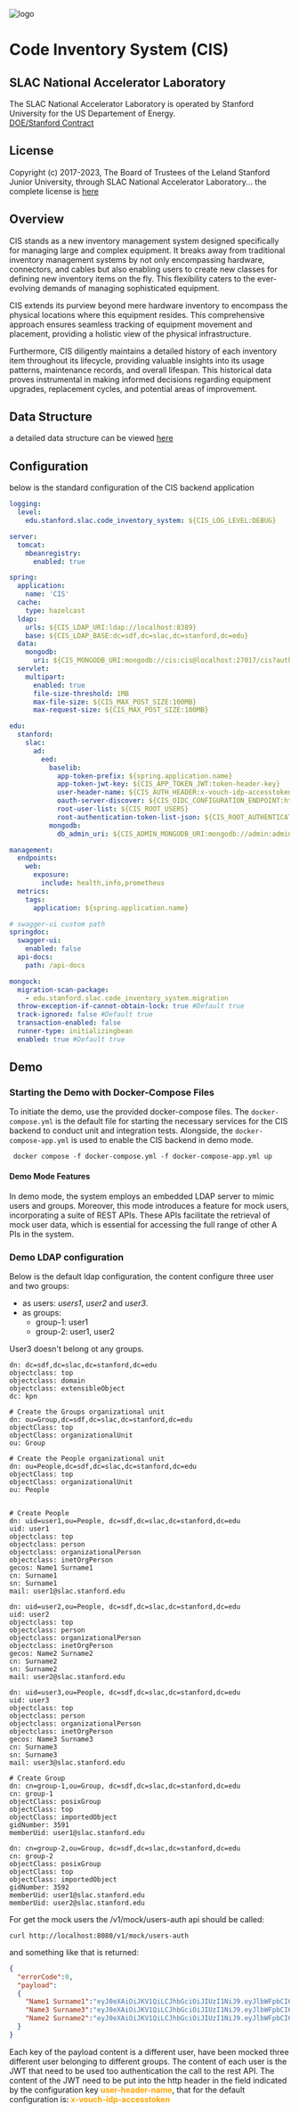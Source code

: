 ![logo](./logos/SLAC-lab-hires.png)

# Code Inventory System (CIS)


## SLAC National Accelerator Laboratory
The SLAC National Accelerator Laboratory is operated by Stanford University for the US Departement of Energy.  
[DOE/Stanford Contract](https://legal.slac.stanford.edu/sites/default/files/Conformed%20Prime%20Contract%20DE-AC02-76SF00515%20as%20of%202022.10.01.pdf)

## License
Copyright (c) 2017-2023, The Board of Trustees of the Leland Stanford Junior University, through SLAC National Accelerator Laboratory... the complete license is [here](LICENSE.md)

## Overview
CIS stands as a new inventory management system designed specifically for managing large and complex equipment. 
It breaks away from traditional inventory management systems by not only encompassing hardware, connectors, and 
cables but also enabling users to create new classes for defining new inventory items on the fly. This flexibility
caters to the ever-evolving demands of managing sophisticated equipment.

CIS extends its purview beyond mere hardware inventory to encompass the physical locations where this equipment 
resides. This comprehensive approach ensures seamless tracking of equipment movement and placement, providing a 
holistic view of the physical infrastructure.

Furthermore, CIS diligently maintains a detailed history of each inventory item throughout its lifecycle, 
providing valuable insights into its usage patterns, maintenance records, and overall lifespan. This 
historical data proves instrumental in making informed decisions regarding equipment upgrades, 
replacement cycles, and potential areas of improvement.

## Data Structure
a detailed data structure can be viewed [here](doc/DataStructureDetails.md)

## Configuration

below is the standard configuration of the CIS backend application
```yaml
logging:
  level:
    edu.stanford.slac.code_inventory_system: ${CIS_LOG_LEVEL:DEBUG}

server:
  tomcat:
    mbeanregistry:
      enabled: true

spring:
  application:
    name: 'CIS'
  cache:
    type: hazelcast
  ldap:
    urls: ${CIS_LDAP_URI:ldap://localhost:8389}
    base: ${CIS_LDAP_BASE:dc=sdf,dc=slac,dc=stanford,dc=edu}
  data:
    mongodb:
      uri: ${CIS_MONGODB_URI:mongodb://cis:cis@localhost:27017/cis?authSource=cis}
  servlet:
    multipart:
      enabled: true
      file-size-threshold: 1MB
      max-file-size: ${CIS_MAX_POST_SIZE:100MB}
      max-request-size: ${CIS_MAX_POST_SIZE:100MB}

edu:
  stanford:
    slac:
      ad:
        eed:
          baselib:
            app-token-prefix: ${spring.application.name}
            app-token-jwt-key: ${CIS_APP_TOKEN_JWT:token-header-key}
            user-header-name: ${CIS_AUTH_HEADER:x-vouch-idp-accesstoken}
            oauth-server-discover: ${CIS_OIDC_CONFIGURATION_ENDPOINT:https://dex.slac.stanford.edu/.well-known/openid-configuration}
            root-user-list: ${CIS_ROOT_USERS}
            root-authentication-token-list-json: ${CIS_ROOT_AUTHENTICATION_TOKEN_JSON:[]}
          mongodb:
            db_admin_uri: ${CIS_ADMIN_MONGODB_URI:mongodb://admin:admin@localhost:27017/?authSource=admin}

management:
  endpoints:
    web:
      exposure:
        include: health,info,prometheus
  metrics:
    tags:
      application: ${spring.application.name}

# swagger-ui custom path
springdoc:
  swagger-ui:
    enabled: false
  api-docs:
    path: /api-docs

mongock:
  migration-scan-package:
    - edu.stanford.slac.code_inventory_system.migration
  throw-exception-if-cannot-obtain-lock: true #Default true
  track-ignored: false #Default true
  transaction-enabled: false
  runner-type: initializingbean
  enabled: true #Default true
```

## Demo

### Starting the Demo with Docker-Compose Files

To initiate the demo, use the provided docker-compose files. The `docker-compose.yml` is the default file 
for starting the necessary services for the CIS backend to conduct unit and integration tests. Alongside, 
the `docker-compose-app.yml` is used to enable the CIS backend in demo mode.

```shell
 docker compose -f docker-compose.yml -f docker-compose-app.yml up
```

#### Demo Mode Features
In demo mode, the system employs an embedded LDAP server to mimic users and groups. Moreover, 
this mode introduces a feature for mock users, incorporating a suite of REST APIs. These APIs 
facilitate the retrieval of mock user data, which is essential for accessing the full range of other A
PIs in the system.

### Demo LDAP configuration

Below is the default ldap configuration, the content configure three user and two groups:
* as users: *users1*, *user2* and *user3*.
* as groups: 
  * group-1: user1
  * group-2: user1, user2

User3 doesn't belong ot any groups.

```text
dn: dc=sdf,dc=slac,dc=stanford,dc=edu
objectclass: top
objectclass: domain
objectclass: extensibleObject
dc: kpn

# Create the Groups organizational unit
dn: ou=Group,dc=sdf,dc=slac,dc=stanford,dc=edu
objectClass: top
objectClass: organizationalUnit
ou: Group

# Create the People organizational unit
dn: ou=People,dc=sdf,dc=slac,dc=stanford,dc=edu
objectClass: top
objectClass: organizationalUnit
ou: People


# Create People
dn: uid=user1,ou=People, dc=sdf,dc=slac,dc=stanford,dc=edu
uid: user1
objectclass: top
objectclass: person
objectclass: organizationalPerson
objectclass: inetOrgPerson
gecos: Name1 Surname1
cn: Surname1
sn: Surname1
mail: user1@slac.stanford.edu

dn: uid=user2,ou=People, dc=sdf,dc=slac,dc=stanford,dc=edu
uid: user2
objectclass: top
objectclass: person
objectclass: organizationalPerson
objectclass: inetOrgPerson
gecos: Name2 Surname2
cn: Surname2
sn: Surname2
mail: user2@slac.stanford.edu

dn: uid=user3,ou=People, dc=sdf,dc=slac,dc=stanford,dc=edu
uid: user3
objectclass: top
objectclass: person
objectclass: organizationalPerson
objectclass: inetOrgPerson
gecos: Name3 Surname3
cn: Surname3
sn: Surname3
mail: user3@slac.stanford.edu

# Create Group
dn: cn=group-1,ou=Group, dc=sdf,dc=slac,dc=stanford,dc=edu
cn: group-1
objectClass: posixGroup
objectClass: top
objectClass: importedObject
gidNumber: 3591
memberUid: user1@slac.stanford.edu

dn: cn=group-2,ou=Group, dc=sdf,dc=slac,dc=stanford,dc=edu
cn: group-2
objectClass: posixGroup
objectClass: top
objectClass: importedObject
gidNumber: 3592
memberUid: user1@slac.stanford.edu
memberUid: user2@slac.stanford.edu
```

For get the mock users the /v1/mock/users-auth api should be called:
```shell # example for retrieve mock users
curl http://localhost:8080/v1/mock/users-auth
```

and something like that is returned:
```json
{
  "errorCode":0,
  "payload":
  {
    "Name1 Surname1":"eyJ0eXAiOiJKV1QiLCJhbGciOiJIUzI1NiJ9.eyJlbWFpbCI6InVzZXIxQHNsYWMuc3RhbmZvcmQuZWR1IiwiaWF0IjoxNzAwNzAzMTIzLCJleHAiOjE3MDA3MDY3MjN9.LZgUleeSkzL3-m_FBY7KAsXGrg-OBco0Ltzwe5Cal68",
    "Name3 Surname3":"eyJ0eXAiOiJKV1QiLCJhbGciOiJIUzI1NiJ9.eyJlbWFpbCI6InVzZXIzQHNsYWMuc3RhbmZvcmQuZWR1IiwiaWF0IjoxNzAwNzAzMTIzLCJleHAiOjE3MDA3MDY3MjN9.A2upZMIN7le31RzNWwlKbk0J7jTpavcH24odJ8j97Jo",
    "Name2 Surname2":"eyJ0eXAiOiJKV1QiLCJhbGciOiJIUzI1NiJ9.eyJlbWFpbCI6InVzZXIyQHNsYWMuc3RhbmZvcmQuZWR1IiwiaWF0IjoxNzAwNzAzMTIzLCJleHAiOjE3MDA3MDY3MjN9.lUKIxch_ifr1pzNQXH22mRr_Ak-qQJJdXJEcvfg-yms"
  }
}
```
Each key of the payload content is a different user, have been mocked three different user 
belonging to different groups. The content of each user is the JWT that need to be used too authentication the
call to the rest API. The content of the JWT need to be put into the http header in the field indicated by 
the configuration key <span style="color:orange">**user-header-name**</span>, that for the default 
configuration is: <span style="color:orange">**x-vouch-idp-accesstoken**</span>